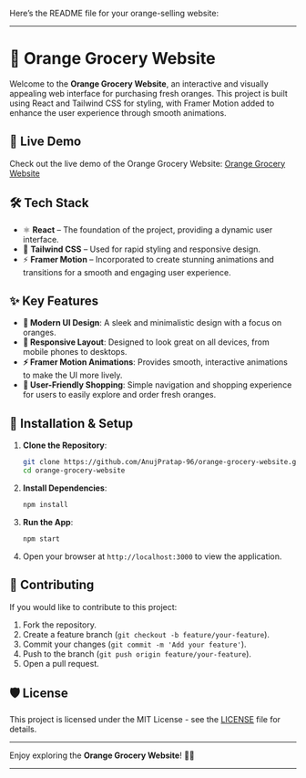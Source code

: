 Here’s the README file for your orange-selling website:

---

# 🍊 Orange Grocery Website

Welcome to the **Orange Grocery Website**, an interactive and visually appealing web interface for purchasing fresh oranges. This project is built using React and Tailwind CSS for styling, with Framer Motion added to enhance the user experience through smooth animations.

## 🚀 Live Demo

Check out the live demo of the Orange Grocery Website: [Orange Grocery Website](https://orange-grocery-by-aps.netlify.app)

## 🛠 Tech Stack

- ⚛️ **React** – The foundation of the project, providing a dynamic user interface.
- 🎨 **Tailwind CSS** – Used for rapid styling and responsive design.
- ⚡ **Framer Motion** – Incorporated to create stunning animations and transitions for a smooth and engaging user experience.

## ✨ Key Features

- **🍊 Modern UI Design**: A sleek and minimalistic design with a focus on oranges.
- **📱 Responsive Layout**: Designed to look great on all devices, from mobile phones to desktops.
- **⚡ Framer Motion Animations**: Provides smooth, interactive animations to make the UI more lively.
- **🛒 User-Friendly Shopping**: Simple navigation and shopping experience for users to easily explore and order fresh oranges.

## 🔧 Installation & Setup

1. **Clone the Repository**:
    ```bash
    git clone https://github.com/AnujPratap-96/orange-grocery-website.git
    cd orange-grocery-website
    ```

2. **Install Dependencies**:
    ```bash
    npm install
    ```

3. **Run the App**:
    ```bash
    npm start
    ```

4. Open your browser at `http://localhost:3000` to view the application.

## 🤝 Contributing

If you would like to contribute to this project:
1. Fork the repository.
2. Create a feature branch (`git checkout -b feature/your-feature`).
3. Commit your changes (`git commit -m 'Add your feature'`).
4. Push to the branch (`git push origin feature/your-feature`).
5. Open a pull request.

## 🛡 License

This project is licensed under the MIT License - see the [LICENSE](LICENSE) file for details.

---

Enjoy exploring the **Orange Grocery Website**! 🍊✨

---
